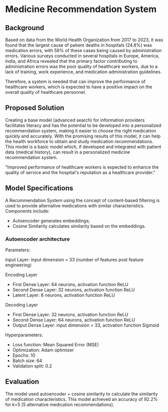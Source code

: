 # Medicine Recommendation System
## Background
Based on data from the World Health Organization from 2017 to 2023, it was found that the largest cause of patient deaths in hospitals (24.8%) was medication errors, with 58% of these cases being caused by administration errors. Various surveys conducted in several hospitals in Europe, America, India, and Africa revealed that the primary factor contributing to administration errors was the poor quality of healthcare workers, due to a lack of training, work experience, and medication administration guidelines.

Therefore, a system is needed that can improve the performance of healthcare workers, which is expected to have a positive impact on the overall quality of healthcare personnel.

## Proposed Solution
Creating a base model (advanced search) for information providers facilitates literacy and has the potential to be developed into a personalized recommendation system, making it easier to choose the right medication quickly and accurately. With the promising results of this model, it can help the health workforce to obtain and study medication recommendations. This model is a basic model which, if developed and integrated with patient data (medical history), can result in a personalized medicine recommendation system.

"Improved performance of healthcare workers is expected to enhance the quality of service and the hospital's reputation as a healthcare provider."

## Model Specifications
A Recommendation System using the concept of content-based filtering is used to provide alternative medications with similar characteristics. Components include:
- Autoencoder generates embeddings;
- Cosine Similarity calculates similarity based on the embeddings.

### Autoencoder architecture
Parameters:

Input Layer: input dimension = 33 (number of features post feature engineering)

Encoding Layer

- First Dense Layer: 64 neurons, activation function ReLU
- Second Dense Layer: 32 neurons, activation function ReLU
- Latent Layer: 8 neurons, activation function ReLU

Decoding Layer

- First Dense Layer: 32 neurons, activation function ReLU
- Second Dense Layer: 64 neurons, activation function ReLU
- Output Dense Layer: input dimension = 33, activation function Sigmoid


Hyperparameters:
- Loss function: Mean Squared Error (MSE)
- Optimization: Adam optimizer
- Epochs: 10
- Batch size: 64
- Validation split: 0.2

## Evaluation
The model used autoencoder + cosine similarity to calculate the similarity of medication characteristics. This model achieved an accuracy of 92.2% for k=5 (5 alternative medication recommendations).
